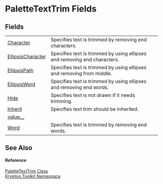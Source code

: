 # PaletteTextTrim Fields




## Fields
<table>
<tr>
<td><a href="5edbab21-1992-6387-319f-05f17eedb9ae.md">Character</a></td>
<td>Specifies text is trimmed by removing end characters.</td></tr>
<tr>
<td><a href="e7ceacf3-60cf-58ed-81c9-739b653ac0aa.md">EllipsisCharacter</a></td>
<td>Specifies text is trimmed by using ellipses and removing end characters.</td></tr>
<tr>
<td><a href="54fa135f-db98-46e2-2664-ec7e63fc4309.md">EllipsisPath</a></td>
<td>Specifies text is trimmed by using ellipses and removing from middle.</td></tr>
<tr>
<td><a href="e926e786-702c-f7ca-6669-1e33e522802a.md">EllipsisWord</a></td>
<td>Specifies text is trimmed by using ellipses and removing end words.</td></tr>
<tr>
<td><a href="ee3f8fca-ccd2-aa90-0c6e-7dc83999f39d.md">Hide</a></td>
<td>Specifies text is not drawn if it needs trimming.</td></tr>
<tr>
<td><a href="95651ee5-2c37-52d2-52ad-abfffcfa23c2.md">Inherit</a></td>
<td>Specifies text trim should be inherited.</td></tr>
<tr>
<td><a href="bedfe273-f098-32f4-c90f-adcb2062f9bd.md">value__</a></td>
<td> </td></tr>
<tr>
<td><a href="9fc56398-de8c-fd1f-9efc-4fa9510c676b.md">Word</a></td>
<td>Specifies text is trimmed by removing end words.</td></tr>
</table>

## See Also


#### Reference
<a href="230c8e9c-46b0-8fb7-d2a4-1775384c3700.md">PaletteTextTrim Class</a>  
<a href="79d2eac2-21f4-54ff-7552-b20c33c30600.md">Krypton.Toolkit Namespace</a>  
